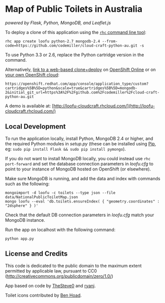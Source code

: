 # Map of Public Toilets in Australia 
*powered by Flask, Python, MongoDB, and Leaflet.js*

To deploy a clone of this application using the [`rhc` command line tool](http://rubygems.org/gems/rhc):

    rhc app create loofu python-2.7 mongodb-2.4 --from-code=https://github.com/codemiller/cloud-craft-python-au.git -s

To use Python 3.3 or 2.6, replace the Python cartridge version in the command.

Alternatively, [link to a web-based clone+deploy](https://openshift.redhat.com/app/console/application_type/custom?cartridges%5B%5D=python&scale=true&cartridges%5B%5D=mongodb-2&initial_git_url=https%3A%2F%2Fgithub.com%2Fcodemiller%2Fcloud-craft-python-au.git) on [OpenShift Online](http://OpenShift.com) or on [your own OpenShift cloud](http://openshift.github.io):

    https://openshift.redhat.com/app/console/application_type/custom?cartridges%5B%5D=python&scale=true&cartridges%5B%5D=mongodb-2&initial_git_url=https%3A%2F%2Fgithub.com%2Fcodemiller%2Fcloud-craft-python-au.git

A demo is available at: [http://loofu-cloudcraft.rhcloud.com/](http://loofu-cloudcraft.rhcloud.com/)

## Local Development

To run the application locally, install Python, MongoDB 2.4 or higher, and the required Python modules in _setup.py_ (these can be installed using [Pip](http://en.wikipedia.org/wiki/Pip_\(package_manager\)), eg: `sudo pip install Flask && sudo pip install pymongo`).

If you do not want to install MongoDB locally, you could instead use `rhc port-forward` and set the database connection parameters in _loofu.cfg_ to point to your instance of MongoDB hosted on OpenShift (or elsewhere).

Make sure MongoDB is running, and add the data and index with commands such as the following:

	mongoimport -d loofu -c toilets --type json --file data/NationalPublicToiletMap.json
	mongo loofu --eval 'db.toilets.ensureIndex( { "geometry.coordinates" : "2dsphere" } )'

Check that the default DB connection parameters in _loofu.cfg_ match your MongoDB instance.

Run the app on localhost with the following command:

    python app.py

## License and Credits
This code is dedicated to the public domain to the maximum extent permitted by applicable law, pursuant to CC0 (http://creativecommons.org/publicdomain/zero/1.0/)

App based on code by [TheSteve0](https://github.com/thesteve0/pythonwebmap) and [ryanj](https://github.com/ryanj/flask-base).

Toilet icons contributed by [Ben Hoad](http://benhoad.net).
